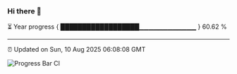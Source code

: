 ### Hi there 👋

⏳ Year progress { ██████████████████▁▁▁▁▁▁▁▁▁▁▁▁ } 60.62 %

---

⏰ Updated on Sun, 10 Aug 2025 06:08:08 GMT

![Progress Bar CI](https://github.com/liununu/liununu/workflows/Progress%20Bar%20CI/badge.svg)
